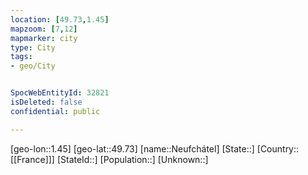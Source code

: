 ```yaml
---
location: [49.73,1.45]
mapzoom: [7,12] 
mapmarker: city 
type: City
tags:
- geo/City


SpocWebEntityId: 32821
isDeleted: false
confidential: public

---
```

[geo-lon::1.45]
[geo-lat::49.73]
[name::Neufchátel]
[State::]
[Country::[[France]]]
[StateId::]
[Population::]
[Unknown::]

